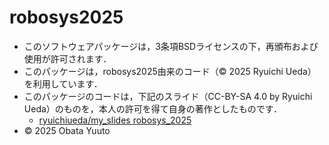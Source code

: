 # robosys2025

- このソフトウェアパッケージは，3条項BSDライセンスの下，再頒布および使用が許可されます．
- このパッケージは，robosys2025由来のコード（© 2025 Ryuichi Ueda）を利用しています．
- このパッケージのコードは，下記のスライド（CC-BY-SA 4.0 by Ryuichi Ueda）のものを，本人の許可を得て自身の著作としたものです．
    - [ryuichiueda/my_slides robosys_2025](https://github.com/ryuichiueda/slides_marp/tree/master/prob_robotics_2025)
- © 2025 Obata Yuuto
